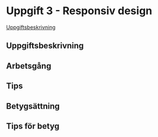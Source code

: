 # Uppgift 3 - Responsiv design

[Uppgiftsbeskrivning](#task)

## <a name="task">Uppgiftsbeskrivning</a>

## Arbetsgång

## Tips

## Betygsättning 

## Tips för betyg

